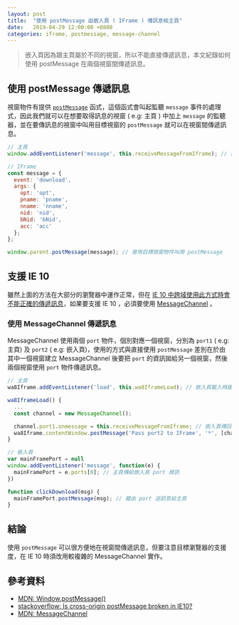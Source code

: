 ```yaml
---
layout: post
title:  "使用 postMessage 由嵌入頁 ( IFrame ) 傳訊息給主頁"
date:   2019-04-29 12:00:00 +0800
categories: iframe, postmessage, message-channel
---
```


> 嵌入頁因為跟主頁屬於不同的視窗，所以不能直接傳遞訊息，本文紀錄如何使用 postMessage 在兩個視窗間傳遞訊息。

## 使用 postMessage 傳遞訊息

視窗物件有提供 [`postMessage`](https://developer.mozilla.org/en-US/docs/Web/API/MessagePort/postMessage) 函式，這個函式會叫起監聽 `message` 事件的處理式，因此我們就可以在想要取得訊息的視窗 ( e.g: 主頁 ) 中加上 `message` 的監聽器，並在要傳訊息的視窗中叫用目標視窗的 `postMessage` 就可以在視窗間傳遞訊息。

```js
// 主頁
window.addEventListener('message', this.receiveMessageFromIframe); // 嵌入頁傳回訊息時要叫用的事件

// IFrame
const message = {
  event: 'download',
  args: {
    opt: 'opt',
    pname: 'pname',
    nname: 'nname',
    nid: 'nid',
    bNid: 'bNid',
    acc: 'acc'
  };
};

window.parent.postMessage(message); // 使用目標視窗物件叫用 postMessage
```

## 支援 IE 10

雖然上面的方法在大部分的瀏覽器中運作正常，但在 [IE 10 中跨域使用此方式時會不能正確的傳遞訊息](https://stackoverflow.com/questions/16226924/is-cross-origin-postmessage-broken-in-ie10)，如果要支援 IE 10 ，必須要使用 [MessageChannel](https://developer.mozilla.org/en-US/docs/Web/API/MessageChannel) 。

### 使用 MessageChannel 傳遞訊息

MessageChannel 使用兩個 `port` 物件，個別對應一個視窗，分別為 `port1` ( e.g: 主頁) 及 `port2` ( e.g: 嵌入頁)，使用的方式與直接使用 `postMessage` 差別在於由其中一個視窗建立 MessageChannel 後要把 `port` 的資訊拋給另一個視窗，然後兩個視窗使用 `port` 物件傳遞訊息。

```js
// 主頁
wa8Iframe.addEventListener('load', this.wa8IframeLoad); // 嵌入頁載入時建立 MessageChannel

wa8IframeLoad() {
  ...
  const channel = new MessageChannel();

  channel.port1.onmessage = this.receiveMessageFromIframe; // 嵌入頁傳回訊息時要叫用的事件
  wa8Iframe.contentWindow.postMessage('Pass port2 to IFrame', '*', [channel.port2]); // 由主頁傳遞 port (channel.port2) 資訊給嵌入頁
}

// 嵌入頁
var mainFramePort = null
window.addEventListener('message', function(e) {
  mainFramePort = e.ports[0]; // 主頁傳給嵌入頁 port 資訊
})

function clickDownload(msg) {
  mainFramePort.postMessage(msg); // 藉由 port 送訊息給主頁
}
```

## 結論

使用 `postMessage` 可以很方便地在視窗間傳遞訊息，但要注意目標瀏覽器的支援度，在 IE 10 時須改用較複雜的 MessageChannel 實作。

## 參考資料

* [MDN: Window​.post​Message()](https://developer.mozilla.org/en-US/docs/Web/API/Window/postMessage)
* [stackoverflow: Is cross-origin postMessage broken in IE10?](https://stackoverflow.com/questions/16226924/is-cross-origin-postmessage-broken-in-ie10)
* [MDN: Message​Channel
](https://developer.mozilla.org/en-US/docs/Web/API/MessageChannel)